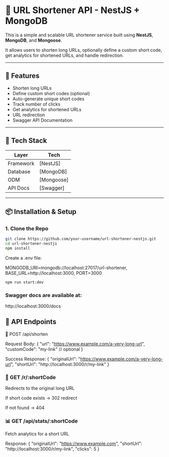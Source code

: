 # 🔗 URL Shortener API - NestJS + MongoDB

This is a simple and scalable URL shortener service built using **NestJS**, **MongoDB**, and **Mongoose**.

It allows users to shorten long URLs, optionally define a custom short code, get analytics for shortened URLs, and handle redirection.

---

## 🚀 Features

- Shorten long URLs
- Define custom short codes (optional)
- Auto-generate unique short codes
- Track number of clicks
- Get analytics for shortened URLs
- URL redirection
- Swagger API Documentation

---

## 🧰 Tech Stack

| Layer     | Tech       |
| --------- | ---------- |
| Framework | [NestJS]   |
| Database  | [MongoDB]  |
| ODM       | [Mongoose] |
| API Docs  | [Swagger]  |

---

## 📦 Installation & Setup

### 1. Clone the Repo

```bash
git clone https://github.com/your-username/url-shortener-nestjs.git
cd url-shortener-nestjs
npm install
```

Create a .env file:

MONGODB_URI=mongodb://localhost:27017/url-shortener,
BASE_URL=http://localhost:3000,
PORT=3000

```bash
npm run start:dev
```

### Swagger docs are available at:

http://localhost:3000/docs

## 📡 API Endpoints

🔗 POST /api/shorten

Request Body:
{
"url": "https://www.example.com/a-very-long-url",
"customCode": "my-link" // optional
}

Success Response:
{
"originalUrl": "https://www.example.com/a-very-long-url",
"shortUrl": "http://localhost:3000/r/my-link"
}

### 🚀 GET /r/:shortCode

Redirects to the original long URL

If short code exists → 302 redirect

If not found → 404

### 📊 GET /api/stats/:shortCode

Fetch analytics for a short URL

Response:
{
"originalUrl": "https://www.example.com",
"shortUrl": "http://localhost:3000/r/my-link",
"clicks": 5
}
